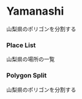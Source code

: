 Yamanashi
===============

山梨県のポリゴンを分割する

### Place List

山梨県の場所の一覧

### Polygon Split

山梨県のポリゴンを分割する
